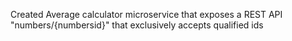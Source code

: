 Created Average calculator microservice that exposes a REST API
"numbers/{numbersid}" that exclusively accepts qualified ids
